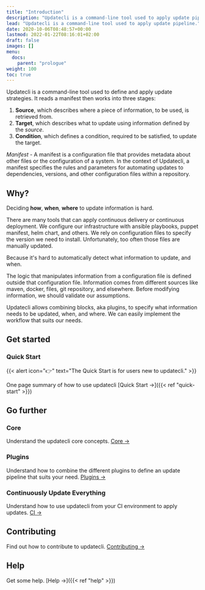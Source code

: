 ```yaml
---
title: "Introduction"
description: "Updatecli is a command-line tool used to apply update pipeline."
lead: "Updatecli is a command-line tool used to apply update pipeline."
date: 2020-10-06T08:48:57+00:00
lastmod: 2022-01-22T08:16:01+02:00
draft: false
images: []
menu:
  docs:
    parent: "prologue"
weight: 100
toc: true
---
```


Updatecli is a command-line tool used to define and apply update strategies.
It reads a manifest then works into three stages:

1. **Source**, which describes where a piece of information, to be used, is retrieved from.
2. **Target**, which describes what to update using information defined by the _source_.
3. **Condition**, which defines a condition, required to be satisfied, to update the target.

*Manifest* - A manifest is a configuration file that provides metadata about other files or the configuration of a system. In the context of Updatecli, a manifest specifies the rules and parameters for automating updates to dependencies, versions, and other configuration files within a repository.

## Why?

Deciding **how**, **when**, **where** to update information is hard.

There are many tools that can apply continuous delivery or continuous deployment.
We configure our infrastructure with ansible playbooks, puppet manifest, helm chart, and others.
We rely on configuration files to specify the version we need to install.
Unfortunately, too often those files are manually updated.

Because it's hard to automatically detect what information to update, and when.

The logic that manipulates information from a configuration file is defined outside that configuration file.
Information comes from different sources like maven, docker, files, git repository, and elsewhere.
Before modifying information, we should validate our assumptions.

Updatecli allows combining blocks, aka plugins, to specify what information needs to be updated, when, and where.
We can easily implement the workflow that suits our needs.

## Get started

### Quick Start

{{< alert icon="👉" text="The Quick Start is for users new to updatecli." >}}

One page summary of how to use updatecli [Quick Start →]({{< ref "quick-start" >}})

## Go further

### Core

Understand the updatecli core concepts. [Core →](/docs/core/)

### Plugins

Understand how to combine the different plugins to define an update pipeline that suits your need. [Plugins →](/docs/plugins/)

### Continuously Update Everything

Understand how to use updatecli from your CI environment to apply updates. [CI →](/docs/automate/)

## Contributing

Find out how to contribute to updatecli. [Contributing →](/docs/help/contributing/)

## Help

Get some help. [Help →]({{< ref "help" >}})
